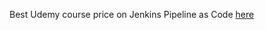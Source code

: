 
Best Udemy course price on Jenkins Pipeline as Code [here](https://www.udemy.com/course/jenkins-pipeline-as-code-all-you-need-to-know-from-a-z/?couponCode=418A59C4FDB6D522EDF8)
